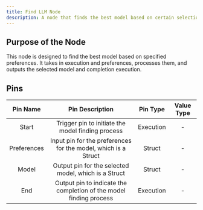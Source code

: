 ```yaml
---
title: Find LLM Node
description: A node that finds the best model based on certain selection criteria.
---
```


## Purpose of the Node
This node is designed to find the best model based on specified preferences. It takes in execution and preferences, processes them, and outputs the selected model and completion execution.

## Pins

| Pin Name | Pin Description | Pin Type | Value Type |
|:----------:|:-------------:|:------:|:------:|
| Start | Trigger pin to initiate the model finding process | Execution | - |
| Preferences | Input pin for the preferences for the model, which is a Struct | Struct | - |
| Model | Output pin for the selected model, which is a Struct | Struct | - |
| End | Output pin to indicate the completion of the model finding process | Execution | - |